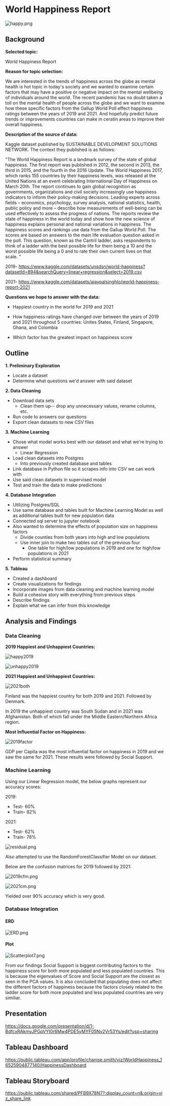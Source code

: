 # World Happiness Report
![happy.png](https://github.com/CristinaCod/World_Happiness_Report/blob/main/world-1302959_1920.jpeg)

## Background
**Selected topic:**

World Happiness Report

**Reason for topic selection:**

We are interested in the trends of happiness across the globe as mental health is hot topic in today's society and we wanted to examine certain factors that may have a positive or negative impact on the mental wellbeing of individuals around the world. The recent pandemic has no doubt taken a toll on the mental health of people across the globe and we want to examine how these specific factors from the Gallup World Poll effect happiness ratings between the years of 2019 and 2021. And hopefully predict future trends or improvements countries can make in ceratin areas to improve their overall happiness. 

**Description of the source of data:** 

Kaggle dataset published by SUSTAINABLE DEVELOPMENT SOLUTIONS NETWORK. The context they published is as follows:

"The World Happiness Report is a landmark survey of the state of global happiness. The first report was published in 2012, the second in 2013, the third in 2015, and the fourth in the 2016 Update. The World Happiness 2017, which ranks 155 countries by their happiness levels, was released at the United Nations at an event celebrating International Day of Happiness on March 20th. The report continues to gain global recognition as governments, organizations and civil society increasingly use happiness indicators to inform their policy-making decisions. Leading experts across fields – economics, psychology, survey analysis, national statistics, health, public policy and more – describe how measurements of well-being can be used effectively to assess the progress of nations. The reports review the state of happiness in the world today and show how the new science of happiness explains personal and national variations in happiness. The happiness scores and rankings use data from the Gallup World Poll. The scores are based on answers to the main life evaluation question asked in the poll. This question, known as the Cantril ladder, asks respondents to think of a ladder with the best possible life for them being a 10 and the worst possible life being a 0 and to rate their own current lives on that scale. "

2019- https://www.kaggle.com/datasets/unsdsn/world-happiness?datasetId=894&searchQuery=linear+regression&select=2019.csv

2021- https://www.kaggle.com/datasets/ajaypalsinghlo/world-happiness-report-2021 

**Questions we hope to answer with the data:**

* Happiest country in the world for 2019 and 2021

* How happiness ratings have changed over between the years of 2019 and 2021 throughout 5 countries: Unites States, Finland, Singapore, Ghana, and Colombia

* Which factor has the greatest impact on happiness score


## Outline

**1. Preliminary Exploration**

  * Locate a dataset
  * Determine what questions we'd answer with said dataset

**2. Data Cleaning**

  * Download data sets
    * Clean them up-- drop any unnecessary values, rename columns, etc.
  * Run code to answers our questions
  * Export clean datasets to new CSV files
  
**3. Machine Learning**
  
  * Chose what model works best with our dataset and what we're trying to answer
    * Linear Regression 
  * Load clean datasets into Postgres 
    * Into previously created database and tables
  * Link database in Python file so it scrapes info into CSV we can work with
  * Use said clean datasets in supervised model
  * Test and train the data to make predictions
  
**4. Database Integration**

  * Utilizing Postgres/SQL
  * Use same database and tables built for Machine Learning Model as well as additional tables built for new population data
  * Connected sql server to jupyter notebook 
  * Also wanted to determine the effects of population size on happiness factors
    * Divide counties from both years into high and low populations
    * Use inner join to make two tables out of the previous four
      * One table for high/low populations in 2019 and one for high/low populations in 2021
  * Perform statistical summary 
  
**5. Tableau**

  * Created a dashboard
  * Create visualizations for findings
  * Incorporate images from data cleaning and machine learning model
  * Build a cohesive story with everything from previous steps
  * Describe findings
  * Explain what we can infer from this knowledge


## Analysis and Findings

### Data Cleaning
**2019 Happiest and Unhappiest Countries:**

![happy2019](https://github.com/CristinaCod/World_Happiness_Report/blob/main/Graphs/2019_happy10.png)

![unhappy2019](https://github.com/CristinaCod/World_Happiness_Report/blob/main/Graphs/2019_unhappy10.png)

**2021 Happiest and Unhappiest Countries:**

![2021both](https://github.com/CristinaCod/World_Happiness_Report/blob/main/Graphs/2021_happy_unhappy.png)

Finland was the happiest country for both 2019 and 2021. Followed by Denmark. 

In 2019 the unhappiest country was South Sudan and in 2021 was Afghanistan. Both of which fall under the Middle Eastern/Northern Africa region.

**Most Influential Factor on Happiness:**

![2019factor](https://github.com/CristinaCod/World_Happiness_Report/blob/main/Graphs/2019_factors_dist.png)

GDP per Capita was the most influential factor on happiness in 2019 and we saw the same for 2021. These results were followed by Social Support.

### Machine Learning
Using our Linear Regression model, the below graphs represent our accuracy scores:

2019:
* Test- 60%
* Train- 82%

2021:
* Test- 62%
* Train- 78%

![residual.png](https://github.com/CristinaCod/World_Happiness_Report/blob/main/Graphs/residual_plots.png)

Also attempted to use the RandomForestClassifier Model on our dataset.

Below are the confusion matrices for 2019 followed by 2021:

![2019cfm.png](https://github.com/CristinaCod/World_Happiness_Report/blob/main/Graphs/2019cfm.png)

![2021cm.png](https://github.com/CristinaCod/World_Happiness_Report/blob/main/Graphs/2021cfm.png)

Yielded over 90% accuracy which is very good.

### Database Integration

#### ERD

![ERD.png](https://github.com/CristinaCod/World_Happiness_Report/blob/41adcfafffb310ded45bf40f65348637d550af1b/Resources/ERDTable.png)

#### Plot
![Scatterplot7.png](https://github.com/CristinaCod/World_Happiness_Report/blob/739ab55c7b9574612ad98125a27fed9433472ee0/UnsupervisedMLplots/Scatterplot7.png)

From our findings Social Support is biggest contributing factors to the happiness score for both more populated and less populated countries. This is because the eigenvalues of Score and Social Support are the closest as seen in the PCA values. It is also concluded that populating does not affect the different factors of happiness because the factors closely related to the ladder score for both more populated and less populated countries are very similiar. 

## Presentation
https://docs.google.com/presentation/d/1-BdfcxRAkmvJPGpVYI0r6Mw4PDE5yMYF05Ny2Vr53Ys/edit?usp=sharing 

## Tableau Dashboard
https://public.tableau.com/app/profile/chanise.smith/viz/WorldHappiness_16525904877140/HappinessDashboard

## Tableau Storyboard
https://public.tableau.com/shared/PFB9X78N7?:display_count=n&:origin=viz_share_link
